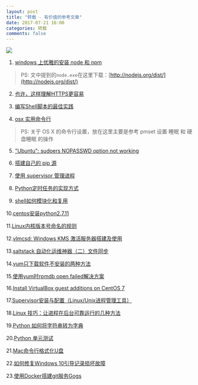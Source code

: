 ```yaml
---
layout: post
title: "转载 - 有价值的参考文章"
date: 2017-07-21 16:00
categories: 转载
comments: false
---
```


![](https://timgsa.baidu.com/timg?image&quality=80&size=b9999_10000&sec=1503376848662&di=f1832eeac5f4d1f66919efb47a5a229f&imgtype=0&src=http%3A%2F%2Fpic.58pic.com%2F58pic%2F14%2F83%2F48%2F80V58PICtps_1024.jpg)

1. [windows 上优雅的安装 node 和 npm](http://imweb.io/topic/57289aa78a0819f17b7d9d5e)
>PS: 文中提到的`node.exe`在这里下载：[http://nodejs.org/dist/](http://nodejs.org/dist/)

2. [也许，这样理解HTTPS更容易](http://kb.cnblogs.com/page/563885/)

3. [编写Shell脚本的最佳实践](http://kb.cnblogs.com/page/574767/)

4. [osx 实用命令行](http://blog.topspeedsnail.com/archives/84)
>PS: 关于 OS X 的命令行设置，放在这里主要是参考 pmset 设置 睡眠 和 硬盘睡眠 的操作

5. ["Ubuntu": sudoers NOPASSWD option not working](https://techglimpse.com/ubuntu-sudoers-nopasswd-option-not-working/)

6. [搭建自己的 pip 源](http://liuliqiang.info/post/build-your-own-pip-source/)

7. [使用 supervisor 管理进程](http://liyangliang.me/posts/2015/06/using-supervisor/)

8. [Python定时任务的实现方式](https://lz5z.com/Python%E5%AE%9A%E6%97%B6%E4%BB%BB%E5%8A%A1%E7%9A%84%E5%AE%9E%E7%8E%B0%E6%96%B9%E5%BC%8F/)

9. [shell如何模块化和复用](http://arganzheng.iteye.com/blog/1174470)

10.[centos安装python2.7.11](http://blog.csdn.net/feifeilyj/article/details/52235987)

11.[Linux内核版本号命名的规则](http://loris-jand.iteye.com/blog/976121)

12.[vlmcsd: Windows KMS 激活服务器搭建及使用](https://liyuans.com/archives/vlmcsd.html)

13.[saltstack 自动化运维神器（二）文件同步](http://conny.blog.51cto.com/3367680/1611542)

14.[yum只下载软件不安装的两种方法](http://cyhow.blog.51cto.com/892355/1307053)

15.[使用yum时rpmdb open failed解决方案](http://blog.sina.com.cn/s/blog_6fb8aaeb0101aegn.html)

16.[Install VirtualBox guest additions on CentOS 7](https://www.megajason.com/2017/06/10/install-virtualbox-guest-additions-on-centos-7/)

17.[Supervisor安装与配置（Linux/Unix进程管理工具）](http://blog.csdn.net/xyang81/article/details/51555473)

18.[Linux 技巧：让进程在后台可靠运行的几种方法](https://www.ibm.com/developerworks/cn/linux/l-cn-nohup/index.html)

19.[Python 如何将字符串转为字典](http://funhacks.net/2016/04/24/python_%E5%B0%86%E5%AD%97%E7%AC%A6%E4%B8%B2%E8%BD%AC%E4%B8%BA%E5%AD%97%E5%85%B8/)

20.[Python 单元测试](http://funhacks.net/explore-python/Testing/)

21.[Mac命令行格式化U盘](http://jksoftcn.com/macming-ling-xing-ge-shi-hua-upan.html)

22.[如何修复Windows 10引导记录损坏故障](https://www.sysgeek.cn/fix-windows-10-master-boot-record-corrupted/)

23.[使用Docker搭建git服务Gogs](https://www.jianshu.com/p/4e43bda3e1f2)
